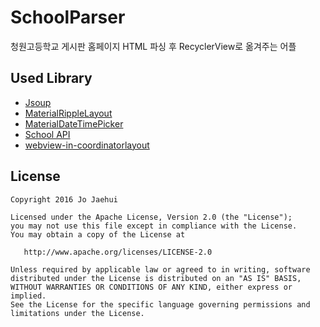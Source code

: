 # SchoolParser
청원고등학교 게시판 홈페이지 HTML 파싱 후 RecyclerView로 옮겨주는 어플

## Used Library
- [Jsoup](http://jsoup.org/)
- [MaterialRippleLayout](https://github.com/balysv/material-ripple)
- [MaterialDateTimePicker](https://github.com/wdullaer/MaterialDateTimePicker)
- [School API](https://github.com/agemor/school-api)
- [webview-in-coordinatorlayout](https://github.com/takahirom/webview-in-coordinatorlayout)


## License
```
Copyright 2016 Jo Jaehui

Licensed under the Apache License, Version 2.0 (the "License");
you may not use this file except in compliance with the License.
You may obtain a copy of the License at

   http://www.apache.org/licenses/LICENSE-2.0

Unless required by applicable law or agreed to in writing, software
distributed under the License is distributed on an "AS IS" BASIS,
WITHOUT WARRANTIES OR CONDITIONS OF ANY KIND, either express or implied.
See the License for the specific language governing permissions and
limitations under the License.
```
